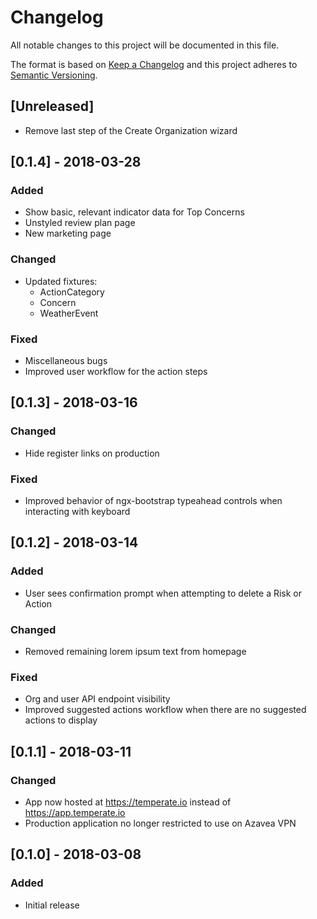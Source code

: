 # Changelog
All notable changes to this project will be documented in this file.

The format is based on [Keep a Changelog](http://keepachangelog.com/en/1.0.0/)
and this project adheres to [Semantic Versioning](http://semver.org/spec/v2.0.0.html).

## [Unreleased]
- Remove last step of the Create Organization wizard

## [0.1.4] - 2018-03-28
### Added
- Show basic, relevant indicator data for Top Concerns
- Unstyled review plan page
- New marketing page
### Changed
- Updated fixtures:
  - ActionCategory
  - Concern
  - WeatherEvent
### Fixed
- Miscellaneous bugs
- Improved user workflow for the action steps

## [0.1.3] - 2018-03-16
### Changed
- Hide register links on production
### Fixed
- Improved behavior of ngx-bootstrap typeahead controls when interacting with keyboard

## [0.1.2] - 2018-03-14
### Added
- User sees confirmation prompt when attempting to delete a Risk or Action
### Changed
- Removed remaining lorem ipsum text from homepage
### Fixed
- Org and user API endpoint visibility
- Improved suggested actions workflow when there are no suggested actions to display

## [0.1.1] - 2018-03-11
### Changed
- App now hosted at https://temperate.io instead of https://app.temperate.io
- Production application no longer restricted to use on Azavea VPN

## [0.1.0] - 2018-03-08
### Added
- Initial release
